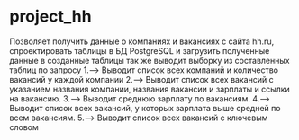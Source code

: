 # project_hh
Позволяет получить данные о компаниях и вакансиях с сайта hh.ru,
спроектировать таблицы в БД PostgreSQL и загрузить полученные данные в созданные таблицы
так же выводит выборку из составленных таблиц по запросу
1.--> Выводит список всех компаний и количество вакансий у каждой компании
2.--> Выводит список всех вакансий с указанием названия компании, названия вакансии и зарплаты и ссылки на вакансию.
3.--> Выводит среднюю зарплату по вакансиям.
4.--> Выводит список всех вакансий, у которых зарплата выше средней по всем вакансиям.
5.--> Выводит список всех вакансий с ключевым словом
